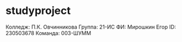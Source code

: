 # studyproject
Колледж: П.К. Овчинникова
Группа: 21-ИС
ФИ: Мирошкин Егор 
ID: 230503678
Команда: 003-ШУММ